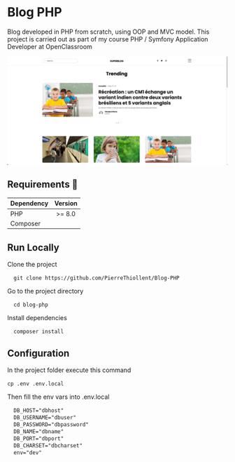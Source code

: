 # Blog PHP

Blog developed in PHP from scratch, using OOP and MVC model. This project is carried out as part of my course PHP / Symfony Application Developer at OpenClassroom

![App Screenshot](./public/images/screenshot-superblog.png)

## Requirements 🔧

| Dependency | Version |
| ---------- | :-----: |
| PHP        | >= 8.0  |
| Composer   |         |

## Run Locally

Clone the project

```shell
  git clone https://github.com/PierreThiollent/Blog-PHP
```

Go to the project directory

```shell
  cd blog-php
```

Install dependencies

```shell
  composer install
```

## Configuration

In the project folder execute this command

```shell
cp .env .env.local
```

Then fill the env vars into .env.local

```env
  DB_HOST="dbhost"
  DB_USERNAME="dbuser"
  DB_PASSWORD="dbpassword"
  DB_NAME="dbname"
  DB_PORT="dbport"
  DB_CHARSET="dbcharset"
  env="dev"
```
